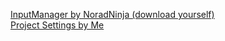 [InputManager by NoradNinja (download yourself)](https://discord.com/channels/709125103748907175/788946696771600415/836848205249511454)  \
[Project Settings by Me](https://solo.to/burandby/)
